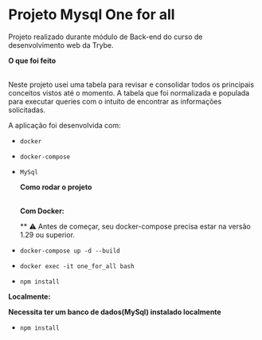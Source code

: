 # Projeto Mysql One for all

Projeto realizado durante módulo de Back-end do curso de desenvolvimento web da Trybe.

  <summary><strong>O que foi feito</strong></summary></br>

  Neste projeto usei uma tabela para revisar e consolidar todos os principais conceitos vistos até o momento. A tabela que foi normalizada e populada para executar queries com o intuito de encontrar as informações solicitadas.

  A aplicação foi desenvolvida com:

- `docker`
- `docker-compose`
- `MySql`

  <summary><strong>Como rodar o projeto</strong></summary></br>

  **Com Docker:**

  ** :warning: Antes de começar, seu docker-compose precisa estar na versão 1.29 ou superior.

- `docker-compose up -d --build`
- `docker exec -it one_for_all bash`
- `npm install`

**Localmente:**

**Necessita ter um banco de dados(MySql) instalado localmente**

- `npm install`
